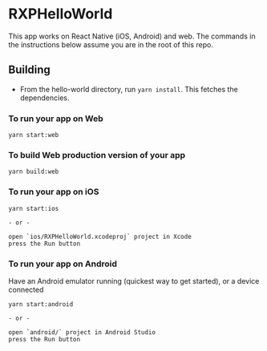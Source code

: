 # RXPHelloWorld

This app works on React Native (iOS, Android) and web.
The commands in the instructions below assume you are in the root of this repo.

## Building

- From the hello-world directory, run `yarn install`. This fetches the dependencies.

### To run your app on Web

  ```shell
  yarn start:web
  ```

### To build Web production version of your app

  ```shell
  yarn build:web
  ```

### To run your app on iOS

  ```shell
  yarn start:ios

  - or -

  open `ios/RXPHelloWorld.xcodeproj` project in Xcode
  press the Run button
  ```

### To run your app on Android

Have an Android emulator running (quickest way to get started), or a device connected

  ```shell
  yarn start:android

  - or -

  open `android/` project in Android Studio
  press the Run button
  ```

